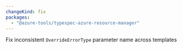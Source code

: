 ```yaml
---
changeKind: fix
packages:
  - "@azure-tools/typespec-azure-resource-manager"
---
```


Fix inconsistent `OverrideErrorType` parameter name across templates 

